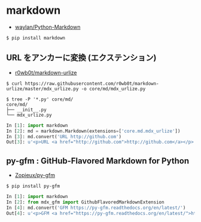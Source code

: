 #  markdown

- [waylan/Python-Markdown](https://github.com/waylan/Python-Markdown)

~~~
$ pip install markdown
~~~

##  URL をアンカーに変換 (エクステンション)

- [r0wb0t/markdown-urlize](https://github.com/r0wb0t/markdown-urlize)

~~~
$ curl https://raw.githubusercontent.com/r0wb0t/markdown-urlize/master/mdx_urlize.py -o core/md/mdx_urlize.py
~~~

~~~
$ tree -P '*.py' core/md/
core/md/
├── __init__.py
└── mdx_urlize.py
~~~


~~~python
In [1]: import markdown
In [2]: md = markdown.Markdown(extensions=['core.md.mdx_urlize'])
In [3]: md.convert('URL http://github.com')
Out[3]: u'<p>URL <a href="http://github.com">http://github.com</a></p>'

~~~

## py-gfm : GitHub-Flavored Markdown for Python


- [Zopieux/py-gfm](https://github.com/Zopieux/py-gfm)

~~~
$ pip install py-gfm
~~~

~~~python
In [1]: import markdown
In [2]: from mdx_gfm import GithubFlavoredMarkdownExtension
In [4]: md.convert('GFM https://py-gfm.readthedocs.org/en/latest/')
Out[4]: u'<p>GFM <a href="https://py-gfm.readthedocs.org/en/latest/">https://py-gfm.readthedocs.org/en/latest/</a></p>'
~~~
